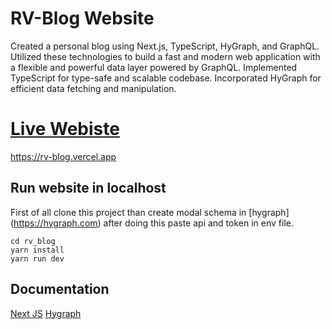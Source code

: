 # RV-Blog Website

Created a personal blog using Next.js, TypeScript, HyGraph, and GraphQL. Utilized these technologies to build a fast and modern web application with a flexible and powerful data layer powered by GraphQL. Implemented TypeScript for type-safe and scalable codebase. Incorporated HyGraph for efficient data fetching and manipulation.


# [Live Webiste](https://rv-blog.vercel.app)

https://rv-blog.vercel.app

## Run website in localhost
First of all clone this project than create modal schema in [hygraph]
(https://hygraph.com) after doing this paste api and token in env file.

	cd rv_blog
    yarn install
    yarn run dev

## Documentation
[Next JS](https://nextjs.org/docs/getting-started)
[Hygraph](https://hygraph.com/docs)